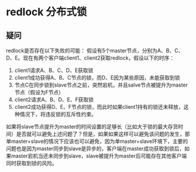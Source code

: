 # redlock 分布式锁

## 疑问
redlock是否存在以下失败的可能：
假设有5个master节点，分别为A、B、C、D、E。现在有两个客户端client1、client2获取redlock，假设以下的时序：
1. client1请求A、B、C、D、E获取锁
2. client1成功获得A、B、C节点的锁，而D、E因为某些原因，未能获取到锁
3. 节点C在同步锁到slave节点之前，突然宕机，并且salve节点被提升为master节点（假设为F节点）
4. client2请求A、B、D、E、F获取锁
5. client2成功获得D、E、F节点的锁，而此时如果client1持有的锁还未释放，这种情况下，将违反锁的互斥性约束。

如果将slave节点提升为master的时间设置的足够长（比如大于锁的最大存货时间）是否就可以避免上述问题了？但是，如果如果这样可以避免该问题的发生，那单master+slave的情况下应该也可以避免，因为单master+slave环境下，主要的问题也是因为master同步到slave是异步的，客户端在master成功获取到锁后，如果master宕机当还未同步到slave，slave被提升为master后可能存在其他客户端同时获取到锁的风险。